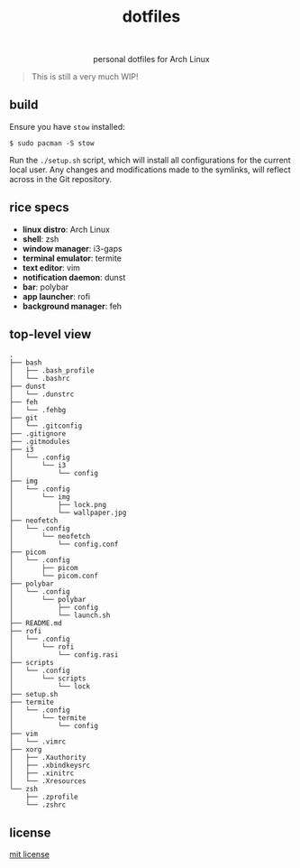 <div align="center">
    <h1>dotfiles</h1><br>
    <p>personal dotfiles for Arch Linux</p>
</div>

> This is still a very much WIP!

## build

Ensure you have `stow` installed:

```
$ sudo pacman -S stow
```

Run the `./setup.sh` script, which will install all configurations for the current
local user. Any changes and modifications made to the symlinks, will reflect across in the Git repository.

## rice specs

* __linux distro__: Arch Linux
* __shell__: zsh
* __window manager__: i3-gaps
* __terminal emulator__: termite
* __text editor__: vim
* __notification daemon__: dunst
* __bar__: polybar
* __app launcher__: rofi
* __background manager__: feh


## top-level view 

```
.
├── bash
│   ├── .bash_profile
│   └── .bashrc
├── dunst
│   └── .dunstrc
├── feh
│   └── .fehbg
├── git
│   └── .gitconfig
├── .gitignore
├── .gitmodules
├── i3
│   └── .config
│       └── i3
│           └── config
├── img
│   └── .config
│       └── img
│           ├── lock.png
│           └── wallpaper.jpg
├── neofetch
│   └── .config
│       └── neofetch
│           └── config.conf
├── picom
│   └── .config
│       ├── picom
│       └── picom.conf
├── polybar
│   └── .config
│       └── polybar
│           ├── config
│           └── launch.sh
├── README.md
├── rofi
│   └── .config
│       └── rofi
│           └── config.rasi
├── scripts
│   └── .config
│       └── scripts
│           └── lock
├── setup.sh
├── termite
│   └── .config
│       └── termite
│           └── config
├── vim
│   └── .vimrc
├── xorg
│   ├── .Xauthority
│   ├── .xbindkeysrc
│   ├── .xinitrc
│   └── .Xresources
└── zsh
    ├── .zprofile
    └── .zshrc
```


## license

[mit license](https://codemuch.tech/license.txt)
